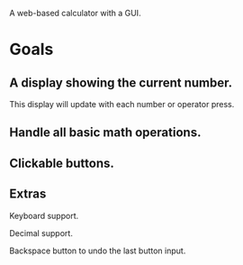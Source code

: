 A web-based calculator with a GUI.

# Goals

## A display showing the current number.

This display will update with each number or operator press.

## Handle all basic math operations.

## Clickable buttons.

## Extras

Keyboard support.

Decimal support.

Backspace button to undo the last button input.
